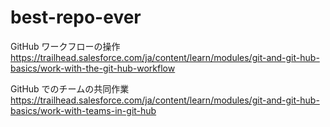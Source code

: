 # best-repo-ever
GitHub ワークフローの操作
https://trailhead.salesforce.com/ja/content/learn/modules/git-and-git-hub-basics/work-with-the-git-hub-workflow

GitHub でのチームの共同作業
https://trailhead.salesforce.com/ja/content/learn/modules/git-and-git-hub-basics/work-with-teams-in-git-hub